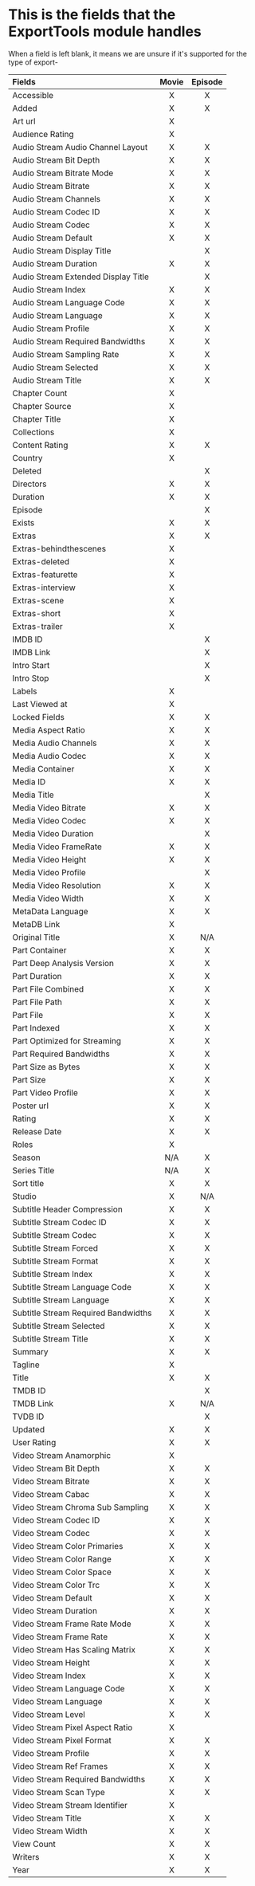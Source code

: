 # This is the fields that the ExportTools module handles

When a field is left blank, it means we are unsure if it's supported for the type of export-

| Fields  | Movie | Episode |
| :------------- | :-------------: | :-------------: |
Accessible|X|X
Added|X|X
Art url|X|
Audience Rating|X|
Audio Stream Audio Channel Layout|X|X
Audio Stream Bit Depth|X|X
Audio Stream Bitrate Mode|X|X
Audio Stream Bitrate|X|X
Audio Stream Channels|X|X
Audio Stream Codec ID|X|X
Audio Stream Codec|X|X
Audio Stream Default|X|X
Audio Stream Display Title||X
Audio Stream Duration|X|X
Audio Stream Extended Display Title||X
Audio Stream Index|X|X
Audio Stream Language Code|X|X
Audio Stream Language|X|X
Audio Stream Profile|X|X
Audio Stream Required Bandwidths|X|X
Audio Stream Sampling Rate|X|X
Audio Stream Selected|X|X
Audio Stream Title|X|X
Chapter Count|X|
Chapter Source|X|
Chapter Title|X|
Collections|X|
Content Rating|X|X
Country|X|
Deleted||X
Directors|X|X
Duration|X|X
Episode||X
Exists|X|X
Extras|X|X
Extras-behindthescenes|X|
Extras-deleted|X|
Extras-featurette|X|
Extras-interview|X|
Extras-scene|X|
Extras-short|X|
Extras-trailer|X|
IMDB ID||X
IMDB Link||X
Intro Start||X
Intro Stop||X
Labels|X|
Last Viewed at|X|
Locked Fields|X|X
Media Aspect Ratio|X|X
Media Audio Channels|X|X
Media Audio Codec|X|X
Media Container|X|X
Media ID|X|X
Media Title||X
Media Video Bitrate|X|X
Media Video Codec|X|X
Media Video Duration||X
Media Video FrameRate|X|X
Media Video Height|X|X
Media Video Profile||X
Media Video Resolution|X|X
Media Video Width|X|X
MetaData Language|X|X
MetaDB Link|X|
Original Title|X|N/A
Part Container|X|X
Part Deep Analysis Version|X|X
Part Duration|X|X
Part File Combined|X|X
Part File Path|X|X
Part File|X|X
Part Indexed|X|X
Part Optimized for Streaming|X|X
Part Required Bandwidths|X|X
Part Size as Bytes|X|X
Part Size|X|X
Part Video Profile|X|X
Poster url|X|X
Rating|X|X
Release Date|X|X
Roles|X|
Season|N/A|X
Series Title|N/A|X
Sort title|X|X
Studio|X|N/A
Subtitle Header Compression|X|X
Subtitle Stream Codec ID|X|X
Subtitle Stream Codec|X|X
Subtitle Stream Forced|X|X
Subtitle Stream Format|X|X
Subtitle Stream Index|X|X
Subtitle Stream Language Code|X|X
Subtitle Stream Language|X|X
Subtitle Stream Required Bandwidths|X|X
Subtitle Stream Selected|X|X
Subtitle Stream Title|X|X
Summary|X|X
Tagline|X|
Title|X|X
TMDB ID||X
TMDB Link|X|N/A
TVDB ID||X
Updated|X|X
User Rating|X|X
Video Stream Anamorphic|X|
Video Stream Bit Depth|X|X
Video Stream Bitrate|X|X
Video Stream Cabac|X|X
Video Stream Chroma Sub Sampling|X|X
Video Stream Codec ID|X|X
Video Stream Codec|X|X
Video Stream Color Primaries|X|X
Video Stream Color Range|X|X
Video Stream Color Space|X|X
Video Stream Color Trc|X|X
Video Stream Default|X|X
Video Stream Duration|X|X
Video Stream Frame Rate Mode|X|X
Video Stream Frame Rate|X|X
Video Stream Has Scaling Matrix|X|X
Video Stream Height|X|X
Video Stream Index|X|X
Video Stream Language Code|X|X
Video Stream Language|X|X
Video Stream Level|X|X
Video Stream Pixel Aspect Ratio|X|
Video Stream Pixel Format|X|X
Video Stream Profile|X|X
Video Stream Ref Frames|X|X
Video Stream Required Bandwidths|X|X
Video Stream Scan Type|X|X
Video Stream Stream Identifier|X|
Video Stream Title|X|X
Video Stream Width|X|X
View Count|X|X
Writers|X|X
Year|X|X

